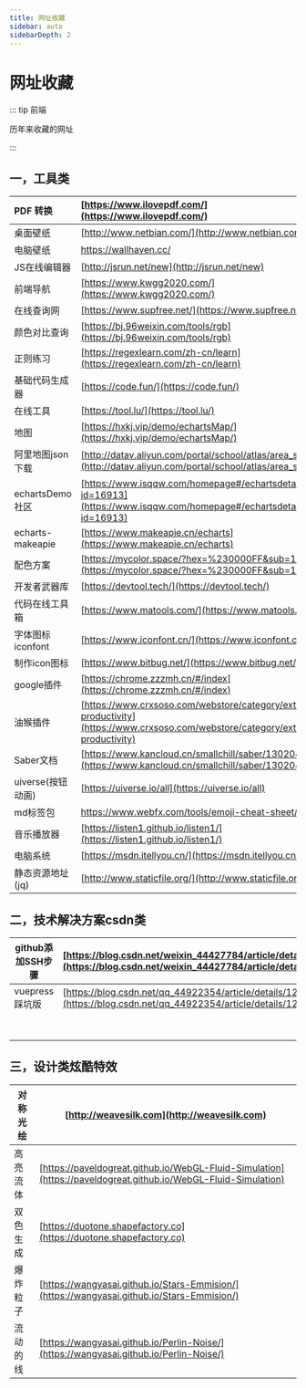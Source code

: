 ```yaml
---
title: 网址收藏
sidebar: auto
sidebarDepth: 2
---
```


# 网址收藏

::: tip 前端

历年来收藏的网址

:::

## 一，工具类

| PDF 转换          | [https://www.ilovepdf.com/](https://www.ilovepdf.com/)       |
| :---------------- | :----------------------------------------------------------- |
| 桌面壁纸          | [http://www.netbian.com/](http://www.netbian.com/)           |
| 电脑壁纸          | https://wallhaven.cc/                                        |
| JS在线编辑器      | [http://jsrun.net/new](http://jsrun.net/new)                 |
| 前端导航          | [https://www.kwgg2020.com/](https://www.kwgg2020.com/)       |
| 在线查询网        | [https://www.supfree.net/](https://www.supfree.net/)         |
| 颜色对比查询      | [https://bj.96weixin.com/tools/rgb](https://bj.96weixin.com/tools/rgb) |
| 正则练习          | [https://regexlearn.com/zh-cn/learn](https://regexlearn.com/zh-cn/learn) |
| 基础代码生成器    | [https://code.fun/](https://code.fun/)                       |
| 在线工具          | [https://tool.lu/](https://tool.lu/)                         |
| 地图              | [https://hxkj.vip/demo/echartsMap/](https://hxkj.vip/demo/echartsMap/) |
| 阿里地图json下载  | [http://datav.aliyun.com/portal/school/atlas/area_selector](http://datav.aliyun.com/portal/school/atlas/area_selector) |
| echartsDemo社区   | [https://www.isqqw.com/homepage#/echartsdetail?id=16913](https://www.isqqw.com/homepage#/echartsdetail?id=16913) |
| echarts-makeapie  | [https://www.makeapie.cn/echarts](https://www.makeapie.cn/echarts) |
| 配色方案          | [https://mycolor.space/?hex=%230000FF&sub=1](https://mycolor.space/?hex=%230000FF&sub=1) |
| 开发者武器库      | [https://devtool.tech/](https://devtool.tech/)               |
| 代码在线工具箱    | [https://www.matools.com/](https://www.matools.com/)         |
| 字体图标iconfont  | [https://www.iconfont.cn/](https://www.iconfont.cn/)         |
| 制作icon图标      | [https://www.bitbug.net/](https://www.bitbug.net/)           |
| google插件        | [https://chrome.zzzmh.cn/#/index](https://chrome.zzzmh.cn/#/index) |
| 油猴插件          | [https://www.crxsoso.com/webstore/category/ext-7-productivity](https://www.crxsoso.com/webstore/category/ext-7-productivity) |
| Saber文档         | [https://www.kancloud.cn/smallchill/saber/1302049](https://www.kancloud.cn/smallchill/saber/1302049) |
| uiverse(按钮动画) | [https://uiverse.io/all](https://uiverse.io/all)             |
| md标签包          | https://www.webfx.com/tools/emoji-cheat-sheet/               |
| 音乐播放器        | [https://listen1.github.io/listen1/](https://listen1.github.io/listen1/) |
| 电脑系统          | [https://msdn.itellyou.cn/](https://msdn.itellyou.cn/)       |
| 静态资源地址(jq)  | [http://www.staticfile.org/](http://www.staticfile.org/)     |

## 二，技术解决方案csdn类

| **github添加SSH步骤** | [https://blog.csdn.net/weixin_44427784/article/details/113589267](https://blog.csdn.net/weixin_44427784/article/details/113589267) |
| --------------------- | ------------------------------------------------------------ |
| vuepress踩坑版        | [https://blog.csdn.net/qq_44922354/article/details/122047810](https://blog.csdn.net/qq_44922354/article/details/122047810) |
|                       |                                                              |
|                       |                                                              |
|                       |                                                              |
|                       |                                                              |
|                       |                                                              |
|                       |                                                              |
|                       |                                                              |
|                       |                                                              |

## 三，设计类炫酷特效

| 对称光绘 | [http://weavesilk.com](http://weavesilk.com)                 |
| -------- | ------------------------------------------------------------ |
| 高亮流体 | [https://paveldogreat.github.io/WebGL-Fluid-Simulation](https://paveldogreat.github.io/WebGL-Fluid-Simulation) |
| 双色生成 | [https://duotone.shapefactory.co](https://duotone.shapefactory.co) |
| 爆炸粒子 | [https://wangyasai.github.io/Stars-Emmision/](https://wangyasai.github.io/Stars-Emmision/) |
| 流动的线 | [https://wangyasai.github.io/Perlin-Noise/](https://wangyasai.github.io/Perlin-Noise/) |


